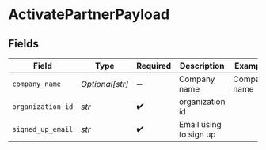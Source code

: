# ActivatePartnerPayload


## Fields

| Field                  | Type                   | Required               | Description            | Example                |
| ---------------------- | ---------------------- | ---------------------- | ---------------------- | ---------------------- |
| `company_name`         | *Optional[str]*        | :heavy_minus_sign:     | Company name           | Company name           |
| `organization_id`      | *str*                  | :heavy_check_mark:     | organization id        |                        |
| `signed_up_email`      | *str*                  | :heavy_check_mark:     | Email using to sign up |                        |